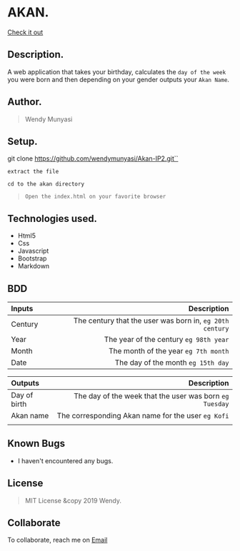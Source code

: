 # AKAN.
[Check it out](https://github.com/wendymunyasi/Akan-IP2/)

## Description.
A web application that takes your birthday, calculates the ``day of the week`` you were born and then depending on your gender outputs your ``Akan Name``. 

## Author.
 > Wendy Munyasi

 ## Setup.
 git clone https://github.com/wendymunyasi/Akan-IP2.git``
 
 ``extract the file``
 
 ``cd to the akan directory``
 
 > ``Open the index.html on your favorite browser``

## Technologies used.
  * Html5
  * Css
  * Javascript
  * Bootstrap
  * Markdown
  
## BDD
| Inputs     |  Description |
| :---       |          ---: |
| Century    | The century that the user was born in, ``eg 20th century``|
| Year       | The year of the century ``eg 98th year``   |
| Month      | The month of the year ``eg 7th month``     |
| Date       |  The day of the month ``eg 15th day`` |


| Outputs |  Description |
| :---         |          ---: |
| Day of birth | The day of the week that the user was born ``eg Tuesday``|
| Akan name    |  The corresponding Akan name for the user ``eg Kofi``    |
|              |                                                          |


## Known Bugs
* I haven't encountered any bugs.

## License
> MIT License &copy 2019 Wendy. 

## Collaborate
To collaborate, reach me on [Email](wendymunyasi@gmail.com)
